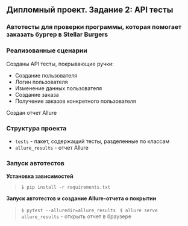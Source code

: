 ## Дипломный проект. Задание 2: API тесты

### Автотесты для проверки программы, которая помогает заказать бургер в Stellar Burgers

### Реализованные сценарии

Созданы API тесты, покрывающие ручки:
- Создание пользователя 
- Логин пользователя
- Изменение данных пользователя
- Создание заказа
- Получение заказов конкретного пользователя

Создан отчет Allure 

### Структура проекта

- `tests` - пакет, содержащий тесты, разделенные по классам
- `allure_results` - отчет Allure

### Запуск автотестов

**Установка зависимостей**

> `$ pip install -r requirements.txt`

**Запуск автотестов и создание Allure-отчета о покрытии**

>  `$ pytest --alluredir=allure_results `
>  `$ allure serve allure_results` - открыть отчет в браузере
